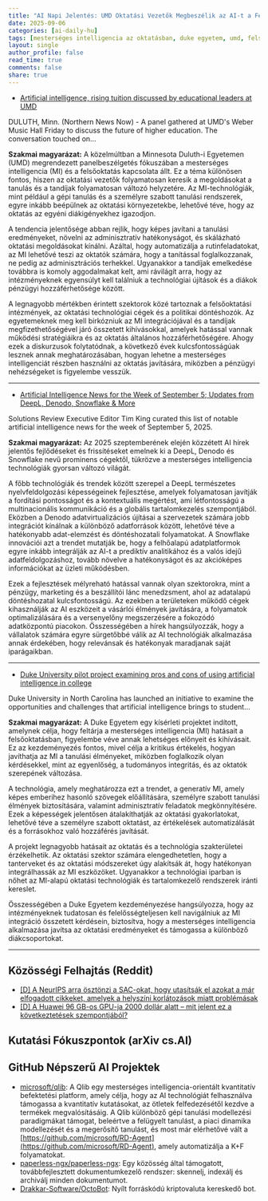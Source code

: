 ```yaml
---
title: "AI Napi Jelentés: UMD Oktatási Vezetők Megbeszélik az AI-t a Felsőoktatásban, Duke AI Pilot Projektjének Indítása (2025-09-06)"
date: 2025-09-06
categories: [ai-daily-hu]
tags: [mesterséges intelligencia az oktatásban, duke egyetem, umd, felsőoktatás, panelbeszélgetés, mesterséges intelligencia lehetőségek, hallgatói kezdeményezések]
layout: single
author_profile: false
read_time: true
comments: false
share: true
---
```

- [Artificial intelligence, rising tuition discussed by educational leaders at UMD](https://www.northernnewsnow.com/2025/09/06/artificial-intelligence-rising-tuition-discussed-by-educational-leaders-umd/)

DULUTH, Minn. (Northern News Now) - A panel gathered at UMD's Weber Music Hall Friday to discuss the future of higher education. The conversation touched on...

**Szakmai magyarázat:**
A közelmúltban a Minnesota Duluth-i Egyetemen (UMD) megrendezett panelbeszélgetés fókuszában a mesterséges intelligencia (MI) és a felsőoktatás kapcsolata állt. Ez a téma különösen fontos, hiszen az oktatási vezetők folyamatosan keresik a megoldásokat a tanulás és a tandíjak folyamatosan változó helyzetére. Az MI-technológiák, mint például a gépi tanulás és a személyre szabott tanulási rendszerek, egyre inkább beépülnek az oktatási környezetekbe, lehetővé téve, hogy az oktatás az egyéni diákigényekhez igazodjon.

A tendencia jelentősége abban rejlik, hogy képes javítani a tanulási eredményeket, növelni az adminisztratív hatékonyságot, és skálázható oktatási megoldásokat kínálni. Azáltal, hogy automatizálja a rutinfeladatokat, az MI lehetővé teszi az oktatók számára, hogy a tanítással foglalkozzanak, ne pedig az adminisztrációs terhekkel. Ugyanakkor a tandíjak emelkedése továbbra is komoly aggodalmakat kelt, ami rávilágít arra, hogy az intézményeknek egyensúlyt kell találniuk a technológiai újítások és a diákok pénzügyi hozzáférhetősége között.

A legnagyobb mértékben érintett szektorok közé tartoznak a felsőoktatási intézmények, az oktatási technológiai cégek és a politikai döntéshozók. Az egyetemeknek meg kell birkózniuk az MI integrációjával és a tandíjak megfizethetőségével járó összetett kihívásokkal, amelyek hatással vannak működési stratégiáikra és az oktatás általános hozzáférhetőségére. Ahogy ezek a diskurzusok folytatódnak, a következő évek kulcsfontosságúak lesznek annak meghatározásában, hogyan lehetne a mesterséges intelligenciát részben használni az oktatás javítására, miközben a pénzügyi nehézségeket is figyelembe vesszük.

---
- [Artificial Intelligence News for the Week of September 5; Updates from DeepL, Denodo, Snowflake & More](https://solutionsreview.com/artificial-intelligence-news-for-the-week-of-september-5-updates-from-deepl-denodo-snowflake-more/)

Solutions Review Executive Editor Tim King curated this list of notable artificial intelligence news for the week of September 5, 2025.

**Szakmai magyarázat:**
Az 2025 szeptemberének elején közzétett AI hírek jelentős fejlődéseket és frissítéseket emelnek ki a DeepL, Denodo és Snowflake nevű prominens cégektől, tükrözve a mesterséges intelligencia technológiák gyorsan változó világát.

A főbb technológiák és trendek között szerepel a DeepL természetes nyelvfeldolgozási képességeinek fejlesztése, amelyek folyamatosan javítják a fordítási pontosságot és a kontextuális megértést, ami létfontosságú a multinacionális kommunikáció és a globális tartalomkezelés szempontjából. Eközben a Denodo adatvirtualizációs újításai a szervezetek számára jobb integrációt kínálnak a különböző adatforrások között, lehetővé téve a hatékonyabb adat-elemzést és döntéshozatali folyamatokat. A Snowflake innovációi azt a trendet mutatják be, hogy a felhőalapú adatplatformok egyre inkább integrálják az AI-t a prediktív analitikához és a valós idejű adatfeldolgozáshoz, tovább növelve a hatékonyságot és az akcióképes információkat az üzleti működésben.

Ezek a fejlesztések mélyreható hatással vannak olyan szektorokra, mint a pénzügy, marketing és a beszállítói lánc menedzsment, ahol az adatalapú döntéshozatal kulcsfontosságú. Az ezekben a területeken működő cégek kihasználják az AI eszközeit a vásárlói élmények javítására, a folyamatok optimalizálására és a versenyelőny megszerzésére a fokozódó adatközpontú piacokon. Összességében a hírek hangsúlyozzák, hogy a vállalatok számára egyre sürgetőbbé válik az AI technológiák alkalmazása annak érdekében, hogy relevánsak és hatékonyak maradjanak saját iparágaikban.

---
- [Duke University pilot project examining pros and cons of using artificial intelligence in college](https://apnews.com/article/artificial-intelligence-colleges-and-universities-alice-mary-baldwin-general-news-e0037fe9d6731010894bb6d4b52f9665)

Duke University in North Carolina has launched an initiative to examine the opportunities and challenges that artificial intelligence brings to student...

**Szakmai magyarázat:**
A Duke Egyetem egy kísérleti projektet indított, amelynek célja, hogy feltárja a mesterséges intelligencia (MI) hatásait a felsőoktatásban, figyelembe véve annak lehetséges előnyeit és kihívásait. Ez az kezdeményezés fontos, mivel célja a kritikus értékelés, hogyan javíthatja az MI a tanulási élményeket, miközben foglalkozik olyan kérdésekkel, mint az egyenlőség, a tudományos integritás, és az oktatók szerepének változása.

A technológia, amely meghatározza ezt a trendet, a generatív MI, amely képes emberihez hasonló szövegek előállítására, személyre szabott tanulási élmények biztosítására, valamint adminisztratív feladatok megkönnyítésére. Ezek a képességek jelentősen átalakíthatják az oktatási gyakorlatokat, lehetővé téve a személyre szabott oktatást, az értékelések automatizálását és a forrásokhoz való hozzáférés javítását.

A projekt legnagyobb hatásait az oktatás és a technológia szakterületei érzékelhetik. Az oktatási szektor számára elengedhetetlen, hogy a tanterveket és az oktatási módszereket úgy alakítsák át, hogy hatékonyan integrálhassák az MI eszközöket. Ugyanakkor a technológiai iparban is nőhet az MI-alapú oktatási technológiák és tartalomkezelő rendszerek iránti kereslet.

Összességében a Duke Egyetem kezdeményezése hangsúlyozza, hogy az intézményeknek tudatosan és felelősségteljesen kell navigálniuk az MI integráció összetett kérdésein, biztosítva, hogy a mesterséges intelligencia alkalmazása javítsa az oktatási eredményeket és támogassa a különböző diákcsoportokat.

---
## Közösségi Felhajtás (Reddit)
- [[D] A NeurIPS arra ösztönzi a SAC-okat, hogy utasítsák el azokat a már elfogadott cikkeket, amelyek a helyszíni korlátozások miatt problémásak](https://www.reddit.com/r/MachineLearning/comments/1n4bebi/d_neurips_is_pushing_to_sacs_to_reject_already/)
- [[D] A Huawei 96 GB-os GPU-ja 2000 dollár alatt – mit jelent ez a következtetések szempontjából?](https://www.reddit.com/r/MachineLearning/comments/1n4y2y3/d_huaweis_96gb_gpu_under_2k_what_does_this_mean/)

## Kutatási Fókuszpontok (arXiv cs.AI)

## GitHub Népszerű AI Projektek
- [microsoft/qlib](https://github.com/microsoft/qlib): A Qlib egy mesterséges intelligencia-orientált kvantitatív befektetési platform, amely célja, hogy az AI technológiát felhasználva támogassa a kvantitatív kutatásokat, az ötletek felfedezésétől kezdve a termékek megvalósításáig. A Qlib különböző gépi tanulási modellezési paradigmákat támogat, beleértve a felügyelt tanulást, a piaci dinamika modellezését és a megerősítő tanulást, és most már elérhetővé vált a [https://github.com/microsoft/RD-Agent](https://github.com/microsoft/RD-Agent), amely automatizálja a K+F folyamatokat.
- [paperless-ngx/paperless-ngx](https://github.com/paperless-ngx/paperless-ngx): Egy közösség által támogatott, továbbfejlesztett dokumentumkezelő rendszer: skennelj, indexálj és archiválj minden dokumentumot.
- [Drakkar-Software/OctoBot](https://github.com/Drakkar-Software/OctoBot): Nyílt forráskódú kriptovaluta kereskedő bot.